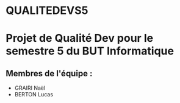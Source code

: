 # QUALITEDEVS5

# Projet de Qualité Dev pour le semestre 5 du BUT Informatique

## Membres de l'équipe :
- GRAIRI Naël
- BERTON Lucas
